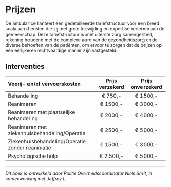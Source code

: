 # Prijzen

De ambulance hanteert een gedetailleerde tariefstructuur voor een breed scala aan diensten die zij met grote toewijding en expertise verlenen aan de gemeenschap. Deze tariefstructuur is met uiterste zorg samengesteld, rekening houdend met de complexe aard van de gezondheidszorg en de diverse behoeften van de patiënten, om ervoor te zorgen dat de prijzen op een eerlijke en rechtvaardige manier zijn vastgesteld.

## Interventies

| Voorij- en/of vervoerskosten | Prijs verzekerd | Prijs onverzekerd |
|:-----------------------------|:---------------:|:-----------------:|
| Behandeling                  | € 750,-         | € 1500,-          |
| Reanimeren                   | € 1500,-        | € 3000,-          |
| Reanimeren met plaatselijke behandeling | € 2000,- | € 4000,-          |
| Reanimeren met ziekenhuisbehandeling/Operatie | € 2500,- | € 5000,-       |
| Ziekenhuisbehandeling/Operatie zonder reanimatie | € 1500,- | € 3000,-     |
| Psychologische hulp          | € 2.500,-       | € 5000,-          |

---------------------

*Dit boek is ontwikkeld door Politie Overheidscoordinator Niels Smit, in samenwerking met Jeffrey L.*
